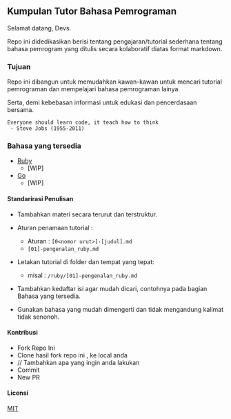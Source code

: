 ## Kumpulan Tutor Bahasa Pemrograman

Selamat datang, Devs.

Repo ini didedikasikan berisi tentang pengajaran/tutorial sederhana tentang bahasa pemrogram yang ditulis secara kolaboratif diatas format markdown.

### Tujuan 
Repo ini dibangun untuk memudahkan kawan-kawan untuk mencari tutorial pemrograman dan mempelajari bahasa pemrograman lainya.

Serta, demi kebebasan informasi untuk edukasi dan pencerdasaan bersama.
```
Everyone should learn code, it teach how to think
 - Steve Jobs (1955-2011)
```

### Bahasa yang tersedia

- [Ruby](./ruby)
	- [WIP]
- [Go](./go)
	- [WIP] 

#### Standarirasi Penulisan

- Tambahkan materi secara terurut dan terstruktur.

-  Aturan penamaan tutorial : 
	- Aturan : `[0<nomor urut>]-[judul].md`
	- `[01]-pengenalan_ruby.md`

- Letakan tutorial di folder dan tempat yang tepat:
	- misal : `/ruby/[01]-pengenalan_ruby.md`
	
- Tambahkan kedaftar isi agar mudah dicari, contohnya pada bagian Bahasa yang tersedia.

- Gunakan bahasa yang mudah dimengerti dan tidak mengandung kalimat tidak senonoh.


#### Kontribusi

- Fork Repo Ini
- Clone hasil fork repo ini , ke local anda
- // Tambahkan apa yang ingin anda lakukan
- Commit
- New PR

#### Licensi

[MIT](./LICENSE)
